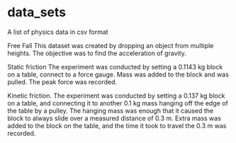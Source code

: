 # data_sets
A list of physics data in csv format

Free Fall 
This dataset was created by dropping an object from multiple heights. The objective was to find the acceleration of gravity.

Static friction
The experiment was conducted by setting a 0.1143 kg block on a table, connect to a force gauge. Mass was added to the block and was pulled. The peak force was recorded.

Kinetic friction.
The experiment was conducted by setting a 0.137 kg block on a table, and connecting it to another 0.1 kg mass hanging off the edge of the table by a pulley. The hanging mass was enough that it caused the block to always slide over a measured distance of 0.3 m. Extra mass was added to the block on the table, and the time it took to travel the 0.3 m was recorded.
